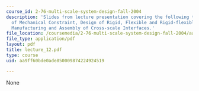 ```yaml
---
course_id: 2-76-multi-scale-system-design-fall-2004
description: 'Slides from lecture presentation covering the following topics: Principles
  of Mechanical Constraint, Design of Rigid, Flexible and Rigid-flexible Constraint,
  Manufacturing and Assembly of Cross-scale Interfaces.'
file_location: /coursemedia/2-76-multi-scale-system-design-fall-2004/aa9ff60bde0ade850009874224924519_lecture_12.pdf
file_type: application/pdf
layout: pdf
title: lecture_12.pdf
type: course
uid: aa9ff60bde0ade850009874224924519

---
```

None